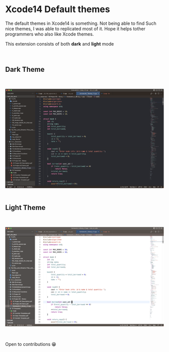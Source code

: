 # Xcode14 Default themes

The default themes in Xcode14 is something. Not being able to find Such nice themes,
I was able to replicated most of it.
Hope it helps tother programmers who also like Xcode themes.

This extension consists of both **dark** and **light** mode


<br>

## Dark Theme
<br>

![Dark theme png](/dark.png)<br>
<br>

## Light Theme
<br>


![Light theme png](/light.png)


<br>

Open to contributions 😁